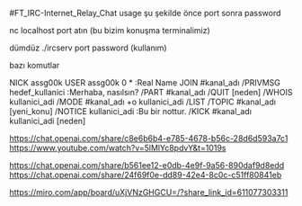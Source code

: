 #FT_IRC-Internet_Relay_Chat
usage şu şekilde önce port sonra  password

nc localhost port atın (bu bizim konuşma terminalimiz)


dümdüz ./ircserv port password (kullanım)


bazı komutlar


NICK assg00k
USER assg00k 0 * :Real Name
JOIN #kanal_adı
/PRIVMSG hedef_kullanici :Merhaba, nasılsın?
/PART #kanal_adı
/QUIT [neden]
/WHOIS kullanici_adi
/MODE #kanal_adı +o kullanici_adi
/LIST
/TOPIC #kanal_adı [yeni_konu]
/NOTICE kullanici_adi :Bu bir nottur.
/KICK #kanal_adı kullanici_adi [neden]


https://chat.openai.com/share/c8e6b6b4-e785-4678-b56c-28d6d593a7c1
https://www.youtube.com/watch?v=5lMlYc8pdvY&t=1019s


https://chat.openai.com/share/b561ee12-e0db-4e9f-9a56-890daf9d8edd
https://chat.openai.com/share/24f69f0e-dd89-42e4-8c0c-c51ff80841eb

https://miro.com/app/board/uXjVNzGHGCU=/?share_link_id=611077303311
